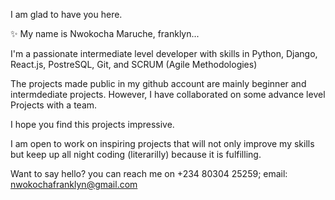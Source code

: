 I am glad to have you here. 

✨ My name is Nwokocha Maruche, franklyn... 

I'm a passionate intermediate level developer with skills in Python, Django, React.js, PostreSQL, Git, and SCRUM (Agile Methodologies) 

The projects made public in my github account are mainly beginner and intermdediate projects. However, I have collaborated on some advance level Projects with a team.

I hope you find this projects impressive.

I am open to work on inspiring projects that will not only improve my skills but keep up all night coding (literarilly) because it is fulfilling.

Want to say hello? you can reach me on +234 80304 25259; email: nwokochafranklyn@gmail.com

<!---
maru-koch/maru-koch is a ✨ special ✨ repository because its `README.md` (this file) appears on your GitHub profile.
You can click the Preview link to take a look at your changes.
--->
